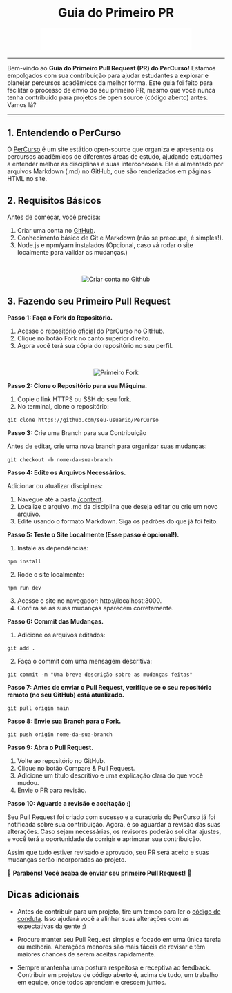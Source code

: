 <div align="center">
  <h1>Guia do Primeiro PR</h1>
  <img src="public/PerCurso2.svg" alt="PerCurso" width="350px">
  <hr>
</div>

Bem-vindo ao **Guia do Primeiro Pull Request (PR) do PerCurso!** Estamos empolgados com sua contribuição para ajudar estudantes a explorar e planejar percursos acadêmicos da melhor forma. Este guia foi feito para facilitar o processo de envio do seu primeiro PR, mesmo que você nunca tenha contribuído para projetos de open source (código aberto) antes. Vamos lá?
<hr>

## 1. Entendendo o PerCurso

O [PerCurso](https://percurso.vercel.app/) é um site estático open-source que organiza e apresenta os percursos acadêmicos de diferentes áreas de estudo, ajudando estudantes a entender melhor as disciplinas e suas interconexões. Ele é alimentado por arquivos Markdown (.md) no GitHub, que são renderizados em páginas HTML no site.

## 2. Requisitos Básicos

Antes de começar, você precisa:

1. Criar uma conta no [GitHub](https://github.com/signup?source=login).
2. Conhecimento básico de Git e Markdown (não se preocupe, é simples!).
3. Node.js e npm/yarn instalados (Opcional, caso vá rodar o site localmente para validar as mudanças.)

<br />
<p align="center">
  <img src="gifs/criando-conta.gif" alt="Criar conta no Github" height="320">
</p>

## 3. Fazendo seu Primeiro Pull Request
**Passo 1: Faça o Fork do Repositório.**

1. Acesse o [repositório oficial](https://github.com/luigischmitt/PerCurso) do PerCurso no GitHub.
2. Clique no botão Fork no canto superior direito.
3. Agora você terá sua cópia do repositório no seu perfil.

<br />
<p align="center">
  <img src="gifs/fork.gif" alt="Primeiro Fork" height="320">
</p>

**Passo 2: Clone o Repositório para sua Máquina.**

1. Copie o link HTTPS ou SSH do seu fork.
2. No terminal, clone o repositório:

```shell
git clone https://github.com/seu-usuario/PerCurso
```

**Passo 3:** Crie uma Branch para sua Contribuição

Antes de editar, crie uma nova branch para organizar suas mudanças:

```shell
git checkout -b nome-da-sua-branch
```

**Passo 4: Edite os Arquivos Necessários.**

Adicionar ou atualizar disciplinas:
1. Navegue até a pasta [/content](https://github.com/luigischmitt/PerCurso/tree/main/content).
2. Localize o arquivo .md da disciplina que deseja editar ou crie um novo arquivo.
3. Edite usando o formato Markdown. Siga os padrões do que já foi feito.

**Passo 5: Teste o Site Localmente (Esse passo é opcional!).**
1. Instale as dependências:
```shell
npm install
```
2. Rode o site localmente:
```shell
npm run dev
```
3. Acesse o site no navegador: http://localhost:3000.
4. Confira se as suas mudanças aparecem corretamente.

**Passo 6: Commit das Mudanças.**
1. Adicione os arquivos editados:
```shell
git add .
```
2. Faça o commit com uma mensagem descritiva:
```shell
git commit -m "Uma breve descrição sobre as mudanças feitas"
```

**Passo 7: Antes de enviar o Pull Request, verifique se o seu repositório remoto (no seu GitHub) está atualizado.**
```shell
git pull origin main
```

**Passo 8: Envie sua Branch para o Fork.**
```shell
git push origin nome-da-sua-branch
```

**Passo 9: Abra o Pull Request.**
1. Volte ao repositório no GitHub.
2. Clique no botão Compare & Pull Request.
3. Adicione um título descritivo e uma explicação clara do que você mudou.
4. Envie o PR para revisão.

**Passo 10: Aguarde a revisão e aceitação :)**

Seu Pull Request foi criado com sucesso e a curadoria do PerCurso já foi notificada sobre sua contribuição. Agora, é só aguardar a revisão das suas alterações. Caso sejam necessárias, os revisores poderão solicitar ajustes, e você terá a oportunidade de corrigir e aprimorar sua contribuição.

Assim que tudo estiver revisado e aprovado, seu PR será aceito e suas mudanças serão incorporadas ao projeto.

🎉 **Parabéns! Você acaba de enviar seu primeiro Pull Request!** 🚀

## Dicas adicionais

- Antes de contribuir para um projeto, tire um tempo para ler  o [código de conduta](/Código_de_conduta.md). Isso ajudará você a alinhar suas alterações com as expectativas da gente ;)

- Procure manter seu Pull Request simples e focado em uma única tarefa ou melhoria. Alterações menores são mais fáceis de revisar e têm maiores chances de serem aceitas rapidamente.

- Sempre mantenha uma postura respeitosa e receptiva ao feedback. Contribuir em projetos de código aberto é, acima de tudo, um trabalho em equipe, onde todos aprendem e crescem juntos.

